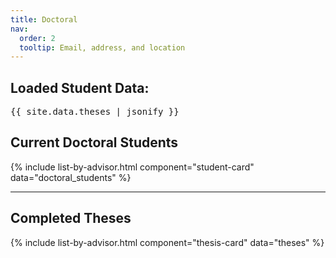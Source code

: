 ```yaml
---
title: Doctoral
nav:
  order: 2
  tooltip: Email, address, and location
---
```



<h2>Loaded Student Data:</h2>
<pre>{{ site.data.theses | jsonify }}</pre>


## Current Doctoral Students

{% include list-by-advisor.html component="student-card" data="doctoral_students" %}

---

##  Completed Theses

{% include list-by-advisor.html component="thesis-card" data="theses" %}